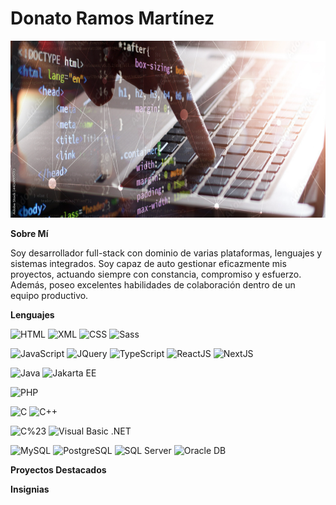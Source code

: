 # **Donato Ramos Martínez**

<img src="fondo.webp?v=${new Date().getTime()}" alt="cabecera" style="aspect-ratio: 16/9;">

**Sobre Mí**

Soy desarrollador full-stack con dominio de varias plataformas, lenguajes y sistemas integrados. Soy capaz de auto gestionar eficazmente mis proyectos, actuando siempre con constancia, compromiso y esfuerzo. Además, poseo excelentes habilidades de colaboración dentro de un equipo productivo.

**Lenguajes**

![HTML](https://img.shields.io/badge/HTML-EAD8B3?style=flat&logo=html5&logoColor=E34F26)
![XML](https://img.shields.io/badge/XML-D1EDF0?style=flat&logo=xml&logoColor=005FAD)
![CSS](https://img.shields.io/badge/CSS-D1EDF0?style=flat&logo=css3&logoColor=1572B6)
![Sass](https://img.shields.io/badge/Sass-FFE3E1?style=flat&logo=sass&logoColor=CC6699)

![JavaScript](https://img.shields.io/badge/JavaScript-A15B00?style=flat&logo=javascript&logoColor=F7DF1E)
![JQuery](https://img.shields.io/badge/JQuery-0769AD?style=flat&logo=jquery&logoColor=white)
![TypeScript](https://img.shields.io/badge/TypeScript-white?style=flat&logo=typescript&logoColor=3178C6)
![ReactJS](https://img.shields.io/badge/ReactJS-white?style=flat&logo=react&logoColor=61DAFB)
![NextJS](https://img.shields.io/badge/NextJS-white?style=flat&logo=nextdotjs&logoColor=000000)

![Java](https://img.shields.io/badge/Java-007396?style=flat&logo=coffeescript&logoColor=E3B417)
![Jakarta EE](https://img.shields.io/badge/Jakarta_EE-5836A3?style=flat&logo=sails.js&logoColor=E3B417)

![PHP](https://img.shields.io/badge/PHP-F6E6FE?style=flat&logo=php&logoColor=777BB4)

![C](https://img.shields.io/badge/C-A8B9CC?style=flat&logo=c&logoColor=white)
![C++](https://img.shields.io/badge/C++-00599C?style=flat&logo=c%2b%2b&logoColor=white)

![C%23](https://img.shields.io/badge/C%23-512BD4?style=flat&logo=dotnet&logoColor=white)
![Visual Basic .NET](https://img.shields.io/badge/Visual%20Basic%20.NET-5C2D91?style=flat&logo=dotnet&logoColor=white)

![MySQL](https://img.shields.io/badge/MySQL-4479A1?style=flat&logo=mysql&logoColor=white)
![PostgreSQL](https://img.shields.io/badge/PostgreSQL-4169E1?style=flat&logo=postgresql&logoColor=white)
![SQL Server](https://img.shields.io/badge/SQL%20Server-CC2927?style=flat=microsoft-sql-server&logoColor=white)
![Oracle DB](https://img.shields.io/badge/Oracle%20DB-F80000?style=flat&logo=oracle&logoColor=white)

**Proyectos Destacados**


**Insignias**
